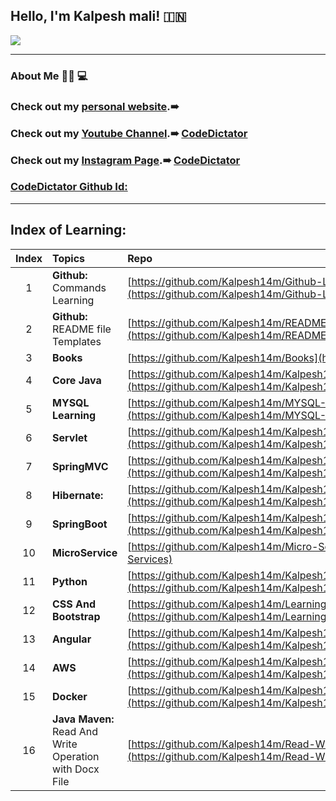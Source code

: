 ## Hello, I'm Kalpesh mali! :india: 
![](https://user-images.githubusercontent.com/25608527/98769639-5f2b2980-2406-11eb-99ae-16b45a8fcec8.png)


---

### About Me :man_technologist: :computer:

### Check out my [personal website](http://kalpesh-portfolio.s3-website.ap-south-1.amazonaws.com/).➠

### Check out my [Youtube Channel](https://www.youtube.com/channel/UCWnMX1pam6Vncf5hnrbKPzw).➠ [CodeDictator](https://www.youtube.com/channel/UCWnMX1pam6Vncf5hnrbKPzw)

### Check out my [Instagram Page](https://www.instagram.com/codedictator/).➠ [CodeDictator](https://www.instagram.com/codedictator/)

### [CodeDictator Github Id:](https://github.com/CodeDictators)

---

## Index of Learning:

| Index | Topics | Repo |
| :-------------: | :------------- |:-------------| 
| 1 | **Github:** Commands Learning | [https://github.com/Kalpesh14m/Github-Learning](https://github.com/Kalpesh14m/Github-Learning) |
| 2 | **Github:** README file Templates | [https://github.com/Kalpesh14m/README-Templates](https://github.com/Kalpesh14m/README-Templates) |
| 3 | **Books** | [https://github.com/Kalpesh14m/Books](https://github.com/Kalpesh14m/Books) |
| 4 | **Core Java** | [https://github.com/Kalpesh14m/Kalpesh14m/blob/main/Core%20java/CORE_JAVA.md](https://github.com/Kalpesh14m/Kalpesh14m/blob/main/Core%20java/CORE_JAVA.md) |
| 5 | **MYSQL Learning** | [https://github.com/Kalpesh14m/MYSQL-Learning](https://github.com/Kalpesh14m/MYSQL-Learning) |
| 6 | **Servlet** |[https://github.com/Kalpesh14m/Kalpesh14m/blob/main/Servlet/Servlet.md](https://github.com/Kalpesh14m/Kalpesh14m/blob/main/Servlet/Servlet.md) |
| 7 | **SpringMVC** | [https://github.com/Kalpesh14m/Kalpesh14m/blob/main/Spring%20MVC/Spring_MVC.md](https://github.com/Kalpesh14m/Kalpesh14m/blob/main/Spring%20MVC/Spring_MVC.md) |
| 8 | **Hibernate:** | [https://github.com/Kalpesh14m/Kalpesh14m/blob/main/Hibernate/Hibernate.md](https://github.com/Kalpesh14m/Kalpesh14m/blob/main/Hibernate/Hibernate.md) |
| 9 | **SpringBoot** | [https://github.com/Kalpesh14m/Kalpesh14m/blob/main/Spirng%20Boot/Spring_Boot.md](https://github.com/Kalpesh14m/Kalpesh14m/blob/main/Spirng%20Boot/Spring_Boot.md) |
| 10 | **MicroService** | [https://github.com/Kalpesh14m/Micro-Services](https://github.com/Kalpesh14m/Micro-Services) |
| 11 | **Python** | [https://github.com/Kalpesh14m/Kalpesh14m/blob/main/Python/Python.md](https://github.com/Kalpesh14m/Kalpesh14m/blob/main/Python/Python.md) |
| 12 | **CSS And Bootstrap** | [https://github.com/Kalpesh14m/Learning-With-CSS-And-Bootstrap4](https://github.com/Kalpesh14m/Learning-With-CSS-And-Bootstrap4) |
| 13 | **Angular** | [https://github.com/Kalpesh14m/Kalpesh14m/blob/main/Angular/Angular.md](https://github.com/Kalpesh14m/Kalpesh14m/blob/main/Angular/Angular.md) |
| 14 | **AWS** | [https://github.com/Kalpesh14m/Kalpesh14m/blob/main/AWS/AWS.md](https://github.com/Kalpesh14m/Kalpesh14m/blob/main/AWS/AWS.md) |
| 15 | **Docker** | [https://github.com/Kalpesh14m/Kalpesh14m/blob/main/Docker/Docker.md](https://github.com/Kalpesh14m/Kalpesh14m/blob/main/Docker/Docker.md) |
| 16 | **Java Maven:** Read And Write Operation with Docx File | [https://github.com/Kalpesh14m/Read-Write-Docx-File-Maven](https://github.com/Kalpesh14m/Read-Write-Docx-File-Maven) |
